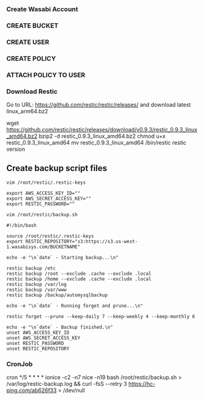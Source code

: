 ### Create Wasabi Account
### CREATE BUCKET
### CREATE USER
### CREATE POLICY 
### ATTACH POLICY TO USER 


### Download Restic 
Go to URL:
https://github.com/restic/restic/releases/ and download latest linux_arm64.bz2

wget https://github.com/restic/restic/releases/download/v0.9.3/restic_0.9.3_linux_amd64.bz2
bzip2 -d restic_0.9.3_linux_amd64.bz2
chmod u+x restic_0.9.3_linux_amd64
mv restic_0.9.3_linux_amd64 /bin/restic
restic version


## Create backup script files

`vim /root/restic/.restic-keys`
```
export AWS_ACCESS_KEY_ID=""
export AWS_SECRET_ACCESS_KEY=""
export RESTIC_PASSWORD=""

```


`vim /root/restic/backup.sh`
```
#!/bin/bash

source /root/restic/.restic-keys
export RESTIC_REPOSITORY="s3:https://s3.us-west-1.wasabisys.com/BUCKETNAME"

echo -e "\n`date` - Starting backup...\n"

restic backup /etc
restic backup /root --exclude .cache --exclude .local
restic backup /home --exclude .cache --exclude .local
restic backup /var/log
restic backup /var/www
restic backup /backup/automysqlbackup

echo -e "\n`date` - Running forget and prune...\n"

restic forget --prune --keep-daily 7 --keep-weekly 4 --keep-monthly 6

echo -e "\n`date` - Backup finished.\n"
unset AWS_ACCESS_KEY_ID
unset AWS_SECRET_ACCESS_KEY
unset RESTIC_PASSWORD
unset RESTIC_REPOSITORY
```

### CronJob

cron
*/5 * * * *  ionice -c2 -n7 nice -n19 bash /root/restic/backup.sh > /var/log/restic-backup.log && curl -fsS --retry 3 https://hc-ping.com/ab626f33 > /dev/null

